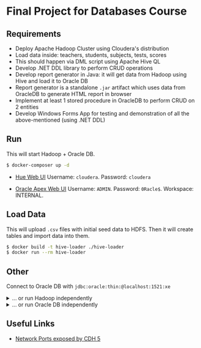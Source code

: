 # Final Project for Databases Course

## Requirements

* Deploy Apache Hadoop Cluster using Cloudera's distribution
* Load data inside: teachers, students, subjects, tests, scores
* This should happen via DML script using Apache Hive QL
* Develop .NET DDL library to perform CRUD operations
* Develop report generator in Java: it will get data from Hadoop using Hive and load it to Oracle DB
* Report generator is a standalone `.jar` artifact which uses data from OracleDB to generate HTML report in browser
* Implement at least 1 stored procedure in OracleDB to perform CRUD on 2 entities
* Develop Windows Forms App for testing and demonstration of all the above-mentioned (using .NET DDL)

## Run

This will start Hadoop + Oracle DB.

```sh
$ docker-composer up -d
```

* [Hue Web UI](http://localhost:8888/) Username: `cloudera`. Password: `cloudera`

* [Oracle Apex Web UI](http://localhost:8080/apex) Username: `ADMIN`. Password: `0Racle$`. Workspace: INTERNAL.

## Load Data

This will upload `.csv` files with initial seed data to HDFS. Then it will create tables and import data into them.

```sh
$ docker build -t hive-loader ./hive-loader
$ docker run --rm hive-loader
```

## Other

Connect to Oracle DB with `jdbc:oracle:thin:@localhost:1521:xe`

<details>
 <summary>... or run Hadoop independently</summary>

    $ docker run \
        --hostname=quickstart.cloudera \
        --privileged=true -it \
        -p 8888:8888 \
        -p 10000:10000 \
        -p 9083:9083 \
        cloudera/quickstart \
        /usr/bin/docker-quickstart

</details>

<details>
 <summary>... or run Oracle DB independently</summary>

    $ docker run -d \
        -p 8080:8080 \
        -p 1521:1521 \
        -v `pwd`/oracle:/u01/app/oracle \
        sath89/oracle-12c

</details>


## Useful Links

* [Network Ports exposed by CDH 5](https://www.cloudera.com/documentation/enterprise/5-2-x/topics/cdh_ig_ports_cdh5.html)
